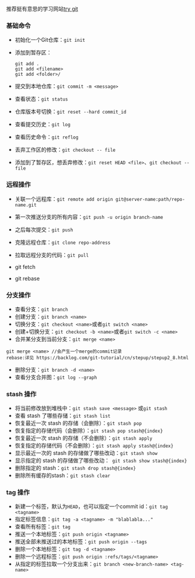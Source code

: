 推荐挺有意思的学习网站[try git](https://try.github.io/)

### 基础命令

- 初始化一个Git仓库：`git init`

- 添加到暂存区：

  ```
  git add .
  git add <filename>
  git add <folder>/
  ```

- 提交到本地仓库：`git commit -m <message>`

- 查看状态：`git status`

- 仓库版本号切换：`git reset --hard commit_id`

- 查看提交历史：`git log`

- 查看历史命令：`git reflog`

- 丢弃工作区的修改：`git checkout -- file`

- 添加到了暂存区，想丢弃修改：`git reset HEAD <file>`、``git checkout -- file``

### 远程操作

- 关联一个远程库：`git remote add origin git@server-name:path/repo-name.git`
- 第一次推送分支的所有内容：`git push -u origin branch-name`
- 之后每次提交：`git push`
- 克隆远程仓库：`git clone repo-address`
- 拉取远程分支的代码：`git pull`

- git fetch
- git rebase

### 分支操作

- 查看分支：`git branch`
- 创建分支：`git branch <name>`
- 切换分支：`git checkout <name>`或者`git switch <name>`
- 创建+切换分支：`git checkout -b <name>`或者`git switch -c <name>`
- 合并某分支到当前分支：`git merge <name>`

```
git merge <name> //会产生一个merge的commit记录
rebase:详见 https://backlog.com/git-tutorial/cn/stepup/stepup2_8.html
```

- 删除分支：`git branch -d <name>`
- 查看分支合并图：`git log --graph`

### stash 操作

- 将当前修改放到堆栈中：`git stash save <message>` 或`git stash`
- 查看 stash 了哪些存储：`git stash list`
- 恢复最近一次 stash 的存储（会删除）：`git stash pop`
- 恢复指定的存储代码（会删除）：`git stash pop stash@{index}`
- 恢复最近一次 stash 的存储（不会删除）：`git stash apply`
- 恢复指定的存储代码（不会删除）：`git stash apply stash@{index}`
- 显示最近一次的 stash 的存储做了哪些改动：` git stash show `
- 显示指定的 stash 的存储做了哪些改动：` git stash show stash@{index}`
- 删除指定的 stash：`git stash drop stash@{index}`
- 删除所有缓存的stash：`git stash clear`

### tag 操作

- 新建一个标签，默认为`HEAD`，也可以指定一个commit id：`git tag <tagname>`
- 指定标签信息：`git tag -a <tagname> -m "blablabla..."`
- 查看所有标签：`git tag`
- 推送一个本地标签：`git push origin <tagname>`
- 推送全部未推送过的本地标签：`git push origin --tags`
- 删除一个本地标签：`git tag -d <tagname>`
- 删除一个远程标签：`git push origin :refs/tags/<tagname>`
- 从指定的标签拉取一个分支出来：`git branch <new-branch-name> <tag-name> `